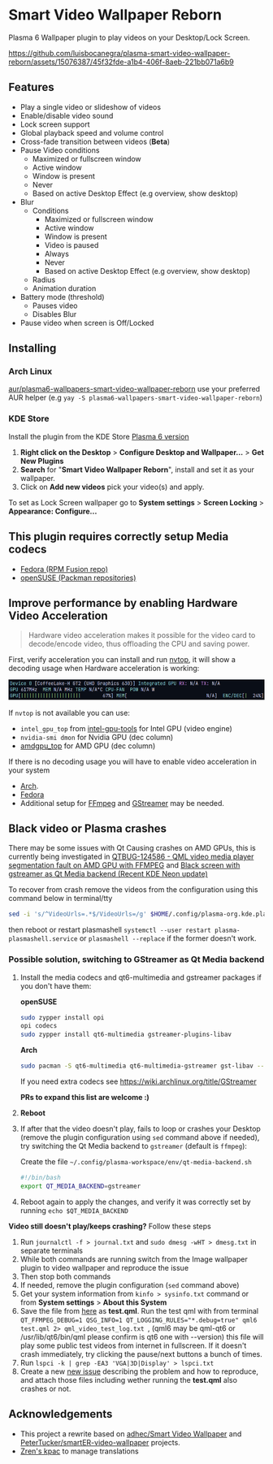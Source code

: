 # Smart Video Wallpaper Reborn

Plasma 6 Wallpaper plugin to play videos on your Desktop/Lock Screen.

https://github.com/luisbocanegra/plasma-smart-video-wallpaper-reborn/assets/15076387/45f32fde-a1b4-406f-8aeb-221bb071a6b9

## Features

- Play a single video or slideshow of videos
- Enable/disable video sound
- Lock screen support
- Global playback speed and volume control
- Cross-fade transition between videos (**Beta**)
- Pause Video conditions
  - Maximized or fullscreen window
  - Active window
  - Window is present
  - Never
  - Based on active Desktop Effect (e.g overview, show desktop)
- Blur
  - Conditions
    - Maximized or fullscreen window
    - Active window
    - Window is present
    - Video is paused
    - Always
    - Never
    - Based on active Desktop Effect (e.g overview, show desktop)
  - Radius
  - Animation duration
- Battery mode (threshold)
  - Pauses video
  - Disables Blur
- Pause video when screen is Off/Locked

## Installing

### Arch Linux

[aur/plasma6-wallpapers-smart-video-wallpaper-reborn](https://aur.archlinux.org/packages/plasma6-wallpapers-smart-video-wallpaper-reborn) use your preferred AUR helper (e.g `yay -S plasma6-wallpapers-smart-video-wallpaper-reborn`)

### KDE Store

Install the plugin from the KDE Store [Plasma 6 version](https://store.kde.org/p/2139746)

1. **Right click on the Desktop** > **Configure Desktop and Wallpaper...** > **Get New Plugins**
2. **Search** for "**Smart Video Wallpaper Reborn**", install and set it as your wallpaper.
3. Click on **Add new videos** pick your video(s) and apply.

To set as Lock Screen wallpaper go to **System settings** > **Screen Locking** > **Appearance: Configure...**

## This plugin requires correctly setup Media codecs

- [Fedora (RPM Fusion repo)](https://rpmfusion.org/Howto/Multimedia)
- [openSUSE (Packman repositories)](https://en.opensuse.org/SDB:Installing_codecs_from_Packman_repositories)

## Improve performance by enabling Hardware Video Acceleration

> Hardware video acceleration makes it possible for the video card to decode/encode video, thus offloading the CPU and saving power.

First, verify acceleration you can install and run [nvtop](https://github.com/Syllo/nvtop), it will show a decoding usage when Hardware acceleration is working:

![nvtop hw video decoding](screenshots/nvtop-hw-decoding.png)

If `nvtop` is not available you can use:

- `intel_gpu_top` from [intel-gpu-tools](https://gitlab.freedesktop.org/drm/igt-gpu-tools) for Intel GPU (video engine)
- `nvidia-smi dmon` for Nvidia GPU (dec column)
- [amdgpu_top](https://github.com/Umio-Yasuno/amdgpu_top) for AMD GPU (dec column)

If there is no decoding usage you will have to enable video acceleration in your system

- [Arch](https://wiki.archlinux.org/title/Hardware_video_acceleration).
- [Fedora](https://fedoraproject.org/wiki/Firefox_Hardware_acceleration#Video_decoding)
- Additional setup for [FFmpeg](https://wiki.archlinux.org/title/FFmpeg#Hardware_video_acceleration) and [GStreamer](https://wiki.archlinux.org/title/GStreamer#Hardware_video_acceleration) may be needed.

## Black video or Plasma crashes

There may be some issues with Qt Causing crashes on AMD GPUs, this is currently being investigated in [QTBUG-124586 - QML video media player segmentation fault on AMD GPU with FFMPEG](https://bugreports.qt.io/browse/QTBUG-124586) and [Black screen with gstreamer as Qt Media backend (Recent KDE Neon update)](https://github.com/luisbocanegra/plasma-smart-video-wallpaper-reborn/issues/8)

To recover from crash remove the videos from the configuration using this command below in terminal/tty

```sh
sed -i 's/^VideoUrls=.*$/VideoUrls=/g' $HOME/.config/plasma-org.kde.plasma.desktop-appletsrc $HOME/.config/kscreenlockerrc
```

then reboot or restart plasmashell `systemctl --user restart plasma-plasmashell.service` or `plasmashell --replace` if the former doesn't work.

### Possible solution, switching to GStreamer as Qt Media backend

1. Install the media codecs and qt6-multimedia and gstreamer packages if you don't have them:

    **openSUSE**

    ```sh
    sudo zypper install opi
    opi codecs
    sudo zypper install qt6-multimedia gstreamer-plugins-libav
    ```

    **Arch**

    ```sh
    sudo pacman -S qt6-multimedia qt6-multimedia-gstreamer gst-libav --needed
    ```

    If you need extra codecs see https://wiki.archlinux.org/title/GStreamer

    **PRs to expand this list are welcome :)**

2. **Reboot**

3. If after that the video doesn't play, fails to loop or crashes your Desktop (remove the plugin configuration using `sed` command above if needed), try switching the Qt Media backend to `gstreamer` (default is `ffmpeg`):

    Create the file `~/.config/plasma-workspace/env/qt-media-backend.sh`

    ```sh
    #!/bin/bash
    export QT_MEDIA_BACKEND=gstreamer
    ```

4. Reboot again to apply the changes, and verify it was correctly set by running `echo $QT_MEDIA_BACKEND`

**Video still doesn't play/keeps crashing?** Follow these steps

1. Run `journalctl -f > journal.txt` and `sudo dmesg -wHT > dmesg.txt` in separate terminals
2. While both commands are running switch from the Image wallpaper plugin to video wallpaper and reproduce the issue
3. Then stop both commands
4. If needed, remove the plugin configuration (`sed` command above)
5. Get your system information from `kinfo > sysinfo.txt` command or from **System settings** > **About this System**
6. Save the file from [here](https://gist.github.com/luisbocanegra/cb758ee5f57a9e7c2838b1db349b635a) as **test.qml**. Run the test qml with from terminal `QT_FFMPEG_DEBUG=1 QSG_INFO=1 QT_LOGGING_RULES="*.debug=true" qml6 test.qml 2> qml_video_test_log.txt `, (qml6 may be qml-qt6 or /usr/lib/qt6/bin/qml please confirm is qt6 one with --version) this file will play some public test videos from internet in fullscreen. If it doesn't crash immediately, try clicking the pause/next buttons a bunch of times.
7. Run `lspci -k | grep -EA3 'VGA|3D|Display' > lspci.txt`
8. Create a new [new issue](https://github.com/luisbocanegra/plasma-smart-video-wallpaper-reborn/issues/new) describing the problem and how to reproduce, and attach those files including wether running the **test.qml** also crashes or not.

## Acknowledgements

- This project a rewrite based on [adhec/Smart Video Wallpaper](https://github.com/adhec/plasma_tweaks/tree/master/SmartVideoWallpaper) and [PeterTucker/smartER-video-wallpaper](https://github.com/PeterTucker/smartER-video-wallpaper) projects.
- [Zren's kpac](https://github.com/Zren/plasma-applet-lib) to manage translations
